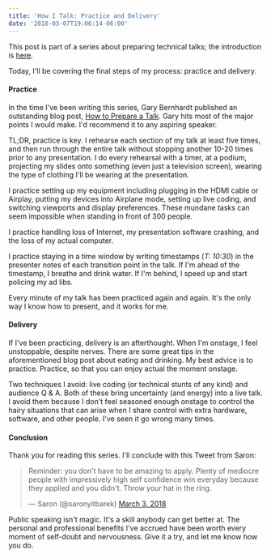 ```yaml
---
title: 'How I Talk: Practice and Delivery'
date: '2018-03-07T19:06:14-06:00'
---
```


This post is part of a series about preparing technical talks; the introduction
is [here](/how-i-talk).

Today, I'll be covering the final steps of my process: practice and
delivery.

#### Practice

In the time I've been writing this series, Gary Bernhardt published an
outstanding blog post, [How to Prepare a
Talk](https://www.deconstructconf.com/blog/how-to-prepare-a-talk). Gary hits
most of the major points I would make. I'd recommend it to any aspiring speaker.

TL;DR, practice is key. I rehearse each section of my talk at least five times, and then run through the entire
talk without stopping another 10-20 times prior to any presentation. I do every rehearsal with a timer, at a podium,
projecting my slides onto something (even just a television screen), wearing
the type of clothing I'll be wearing at the presentation.

I practice setting up my equipment including plugging in the HDMI cable or Airplay,
putting my devices into Airplane mode, setting up live coding, and switching
viewports and display preferences. These mundane tasks can seem impossible 
when standing in front of 300 people.

I practice handling loss of Internet, my presentation software crashing, and
the loss of my actual computer.

I practice staying in a time window by writing timestamps (*T: 10:30*) in the presenter notes of each transition point in the talk.
If I'm ahead of the timestamp, I breathe and drink water. If I'm
behind, I speed up and start policing my ad libs.

Every minute of my talk has been practiced again and again. It's the only
way I know how to present, and it works for me.

#### Delivery

If I've been practicing, delivery is an afterthought. When
I'm onstage, I feel unstoppable, despite nerves. There are some
great tips in the aforementioned blog post about eating and
drinking. My best advice is to practice. Practice, so that you can enjoy actual the moment onstage.

Two techniques I avoid: live coding (or technical stunts of any kind) and audience Q & A.
Both of these bring uncertainty (and energy) into a live talk. I
avoid them because I don't feel seasoned enough onstage to control the hairy
situations that can arise when I share control with extra hardware, software,
and other people. I've seen it go wrong many times.

#### Conclusion

Thank you for reading this series. I'll conclude with this Tweet from Saron:

<blockquote class="twitter-tweet" data-lang="en"><p lang="en" dir="ltr">Reminder: you don&#39;t have to be amazing to apply. Plenty of mediocre people with impressively high self confidence win everyday because they applied and you didn&#39;t. Throw your hat in the ring.</p>&mdash; Saron (@saronyitbarek) <a href="https://twitter.com/saronyitbarek/status/969737202216271872?ref_src=twsrc%5Etfw">March 3, 2018</a></blockquote>
<script async src="https://platform.twitter.com/widgets.js" charset="utf-8"></script>

Public speaking isn't magic. It's a skill anybody can get better at. The
personal and professional benefits I've accrued have been worth every moment of
self-doubt and nervousness. Give it a try, and let me know how you do.